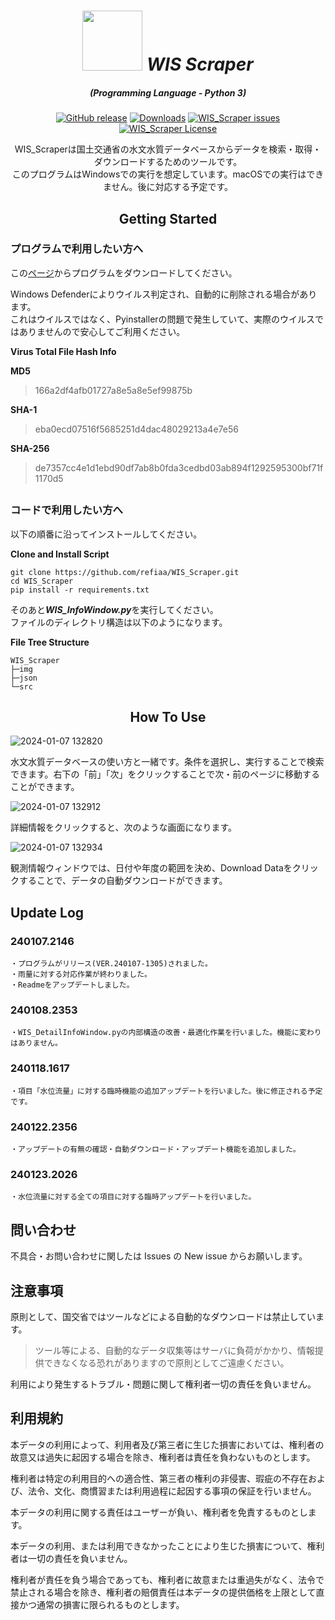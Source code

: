 
<div align="center">

# <img src="https://raw.githubusercontent.com/refiaa/WIS_Scraper/main/WIS_Scraper.ico" width="96" height="96"> </img> ***WIS Scraper***

<em><h5 align="center">(Programming Language - Python 3)</h5></em>

[![GitHub release](https://img.shields.io/github/release/refiaa/WIS_Scraper.svg?color=Green)](https://github.com/refiaa/WIS_Scraper/releases/latest)
[![Downloads](https://img.shields.io/github/downloads/refiaa/WIS_Scraper/total?color=6451f1)](https://github.com/refiaa/WIS_Scraper/releases/latest)
[![WIS_Scraper issues](https://img.shields.io/github/issues/refiaa/WIS_Scraper?color=yellow)](https://github.com/refiaa/WIS_Scraper/issues)
[![WIS_Scraper License](https://img.shields.io/github/license/refiaa/WIS_Scraper?color=orange)](#)


WIS_Scraperは国土交通省の水文水質データベースからデータを検索・取得・ダウンロードするためのツールです。</br>
このプログラムはWindowsでの実行を想定しています。macOSでの実行はできません。後に対応する予定です。

## Getting Started

<div align="left">

### プログラムで利用したい方へ

この[ページ](https://github.com/refiaa/WIS_Scraper/releases/latest)からプログラムをダウンロードしてください。 

Windows Defenderによりウイルス判定され、自動的に削除される場合があります。</br> これはウイルスではなく、Pyinstallerの問題で発生していて、実際のウイルスではありませんので安心してご利用ください。


**Virus Total File Hash Info**

**MD5**</br>
>166a2df4afb01727a8e5a8e5ef99875b</br>

**SHA-1**</br>
>eba0ecd07516f5685251d4dac48029213a4e7e56</br>

**SHA-256**</br>
>de7357cc4e1d1ebd90df7ab8b0fda3cedbd03ab894f1292595300bf71f1170d5</br>


## 
### コードで利用したい方へ

以下の順番に沿ってインストールしてください。

**Clone and Install Script**

```shell script
git clone https://github.com/refiaa/WIS_Scraper.git
cd WIS_Scraper
pip install -r requirements.txt
```
そのあと***WIS_InfoWindow.py***を実行してください。</br>
ファイルのディレクトリ構造は以下のようになります。

**File Tree Structure**
```shell script
WIS_Scraper
├─img
├─json
└─src
```

<div align="center">

## How To Use

<div align="left">

![2024-01-07 132820](https://github.com/refiaa/WIS_Scraper/assets/112306763/a695c404-20e2-40fb-8d12-6c931725464b)

水文水質データベースの使い方と一緒です。条件を選択し、実行することで検索できます。右下の「前」「次」をクリックすることで次・前のページに移動することができます。

![2024-01-07 132912](https://github.com/refiaa/WIS_Scraper/assets/112306763/08e22878-8392-4d19-9663-2962364b30c5)

詳細情報をクリックすると、次のような画面になります。

![2024-01-07 132934](https://github.com/refiaa/WIS_Scraper/assets/112306763/491bdbb0-4d98-4c2f-ac9a-43b1ac60e3e2)

観測情報ウィンドウでは、日付や年度の範囲を決め、Download Dataをクリックすることで、データの自動ダウンロードができます。

## Update Log

### 240107.2146
```
・プログラムがリリース(VER.240107-1305)されました。
・雨量に対する対応作業が終わりました。
・Readmeをアップデートしました。
```

### 240108.2353
```
・WIS_DetailInfoWindow.pyの内部構造の改善・最適化作業を行いました。機能に変わりはありません。
```

### 240118.1617
```
・項目「水位流量」に対する臨時機能の追加アップデートを行いました。後に修正される予定です。
```

### 240122.2356
```
・アップデートの有無の確認・自動ダウンロード・アップデート機能を追加しました。
```

### 240123.2026
```
・水位流量に対する全ての項目に対する臨時アップデートを行いました。
```

## 問い合わせ

不具合・お問い合わせに関したは Issues の New issue からお願いします。

## 注意事項

原則として、国交省ではツールなどによる自動的なダウンロードは禁止しています。

> ツール等による、自動的なデータ収集等はサーバに負荷がかかり、情報提供できなくなる恐れがありますので原則としてご遠慮ください。

利用により発生するトラブル・問題に関して権利者一切の責任を負いません。

## 利用規約
本データの利用によって、利用者及び第三者に生じた損害においては、権利者の故意又は過失に起因する場合を除き、権利者は責任を負わないものとします。

権利者は特定の利用目的への適合性、第三者の権利の非侵害、瑕疵の不存在および、法令、文化、商慣習または利用過程に起因する事項の保証を行いません。

本データの利用に関する責任はユーザーが負い、権利者を免責するものとします。

本データの利用、または利用できなかったことにより生じた損害について、権利者は一切の責任を負いません。

権利者が責任を負う場合であっても、権利者に故意または重過失がなく、法令で禁止される場合を除き、権利者の賠償責任は本データの提供価格を上限として直接かつ通常の損害に限られるものとします。
